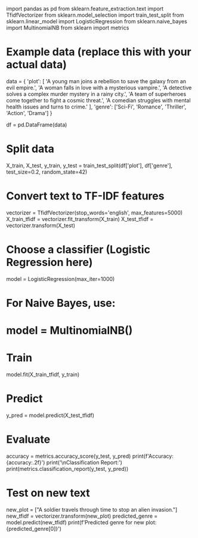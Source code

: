 import pandas as pd
from sklearn.feature_extraction.text import TfidfVectorizer
from sklearn.model_selection import train_test_split
from sklearn.linear_model import LogisticRegression
from sklearn.naive_bayes import MultinomialNB
from sklearn import metrics

# Example data (replace this with your actual data)
data = {
    'plot': [
        'A young man joins a rebellion to save the galaxy from an evil empire.',
        'A woman falls in love with a mysterious vampire.',
        'A detective solves a complex murder mystery in a rainy city.',
        'A team of superheroes come together to fight a cosmic threat.',
        'A comedian struggles with mental health issues and turns to crime.'
    ],
    'genre': ['Sci-Fi', 'Romance', 'Thriller', 'Action', 'Drama']
}

df = pd.DataFrame(data)

# Split data
X_train, X_test, y_train, y_test = train_test_split(df['plot'], df['genre'], test_size=0.2, random_state=42)

# Convert text to TF-IDF features
vectorizer = TfidfVectorizer(stop_words='english', max_features=5000)
X_train_tfidf = vectorizer.fit_transform(X_train)
X_test_tfidf = vectorizer.transform(X_test)

# Choose a classifier (Logistic Regression here)
model = LogisticRegression(max_iter=1000)
# For Naive Bayes, use:
# model = MultinomialNB()

# Train
model.fit(X_train_tfidf, y_train)

# Predict
y_pred = model.predict(X_test_tfidf)

# Evaluate
accuracy = metrics.accuracy_score(y_test, y_pred)
print(f'Accuracy: {accuracy:.2f}')
print('\nClassification Report:')
print(metrics.classification_report(y_test, y_pred))

# Test on new text
new_plot = ["A soldier travels through time to stop an alien invasion."]
new_tfidf = vectorizer.transform(new_plot)
predicted_genre = model.predict(new_tfidf)
print(f'Predicted genre for new plot: {predicted_genre[0]}')
